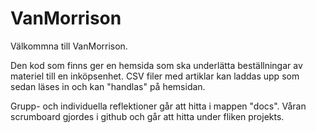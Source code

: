 # VanMorrison

Välkommna till VanMorrison. 

Den kod som finns ger en hemsida som ska underlätta beställningar av materiel till en inköpsenhet. CSV filer med artiklar kan laddas upp som sedan läses in och kan "handlas" på hemsidan.

Grupp- och individuella reflektioner går att hitta i mappen "docs". Våran scrumboard gjordes i github och går att hitta under fliken projekts.
